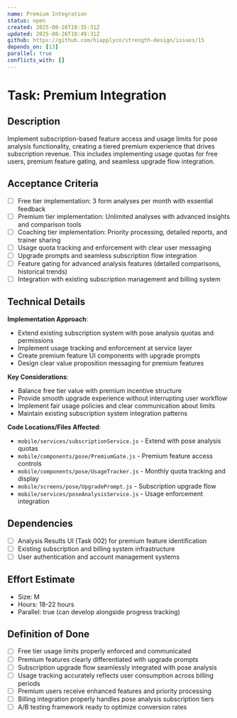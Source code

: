 ```yaml
---
name: Premium Integration
status: open
created: 2025-08-26T18:35:31Z
updated: 2025-08-26T18:49:31Z
github: https://github.com/hiapplyco/strength-design/issues/15
depends_on: [13]
parallel: true
conflicts_with: []
---
```


# Task: Premium Integration

## Description

Implement subscription-based feature access and usage limits for pose analysis functionality, creating a tiered premium experience that drives subscription revenue. This includes implementing usage quotas for free users, premium feature gating, and seamless upgrade flow integration.

## Acceptance Criteria

- [ ] Free tier implementation: 3 form analyses per month with essential feedback
- [ ] Premium tier implementation: Unlimited analyses with advanced insights and comparison tools
- [ ] Coaching tier implementation: Priority processing, detailed reports, and trainer sharing
- [ ] Usage quota tracking and enforcement with clear user messaging
- [ ] Upgrade prompts and seamless subscription flow integration
- [ ] Feature gating for advanced analysis features (detailed comparisons, historical trends)
- [ ] Integration with existing subscription management and billing system

## Technical Details

**Implementation Approach**:
- Extend existing subscription system with pose analysis quotas and permissions
- Implement usage tracking and enforcement at service layer
- Create premium feature UI components with upgrade prompts
- Design clear value proposition messaging for premium features

**Key Considerations**:
- Balance free tier value with premium incentive structure
- Provide smooth upgrade experience without interrupting user workflow
- Implement fair usage policies and clear communication about limits
- Maintain existing subscription system integration patterns

**Code Locations/Files Affected**:
- `mobile/services/subscriptionService.js` - Extend with pose analysis quotas
- `mobile/components/pose/PremiumGate.js` - Premium feature access controls
- `mobile/components/pose/UsageTracker.js` - Monthly quota tracking and display
- `mobile/screens/pose/UpgradePrompt.js` - Subscription upgrade flow
- `mobile/services/poseAnalysisService.js` - Usage enforcement integration

## Dependencies

- [ ] Analysis Results UI (Task 002) for premium feature identification
- [ ] Existing subscription and billing system infrastructure
- [ ] User authentication and account management systems

## Effort Estimate

- Size: M
- Hours: 18-22 hours
- Parallel: true (can develop alongside progress tracking)

## Definition of Done

- [ ] Free tier usage limits properly enforced and communicated
- [ ] Premium features clearly differentiated with upgrade prompts
- [ ] Subscription upgrade flow seamlessly integrated with pose analysis
- [ ] Usage tracking accurately reflects user consumption across billing periods
- [ ] Premium users receive enhanced features and priority processing
- [ ] Billing integration properly handles pose analysis subscription tiers
- [ ] A/B testing framework ready to optimize conversion rates
